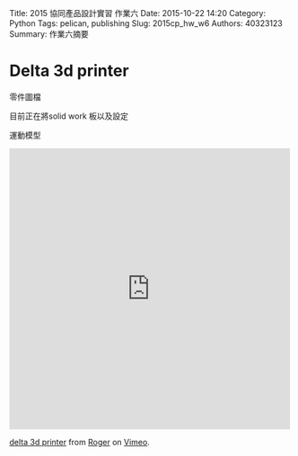 Title: 2015 協同產品設計實習 作業六
Date: 2015-10-22 14:20
Category: Python
Tags: pelican, publishing
Slug: 2015cp_hw_w6
Authors: 40323123
Summary: 作業六摘要


Delta 3d printer 
============

零件圖檔

目前正在將solid work 板以及設定







運動模型

<iframe src="https://player.vimeo.com/video/144231952" width="500" height="500" frameborder="0" webkitallowfullscreen mozallowfullscreen allowfullscreen></iframe>
<p><a href="https://vimeo.com/144231952">delta 3d printer</a> from <a href="https://vimeo.com/user32373864">Roger</a> on <a href="https://vimeo.com">Vimeo</a>.</p>